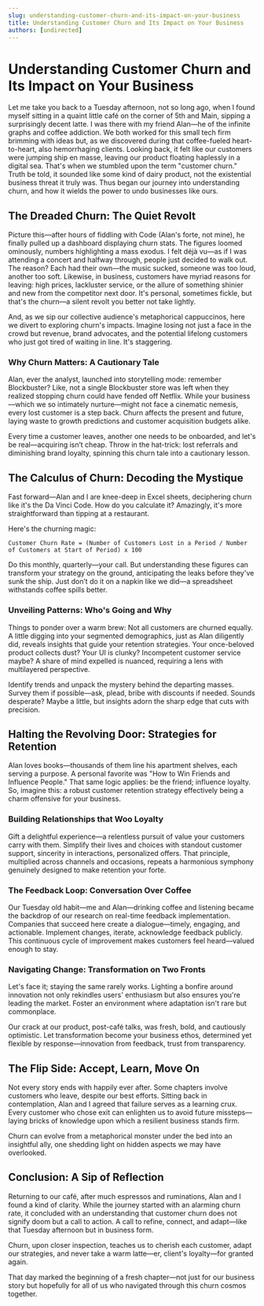 ```yaml
---
slug: understanding-customer-churn-and-its-impact-on-your-business
title: Understanding Customer Churn and Its Impact on Your Business
authors: [undirected]
---
```



# Understanding Customer Churn and Its Impact on Your Business

Let me take you back to a Tuesday afternoon, not so long ago, when I found myself sitting in a quaint little café on the corner of 5th and Main, sipping a surprisingly decent latte. I was there with my friend Alan—he of the infinite graphs and coffee addiction. We both worked for this small tech firm brimming with ideas but, as we discovered during that coffee-fueled heart-to-heart, also hemorrhaging clients. Looking back, it felt like our customers were jumping ship en masse, leaving our product floating haplessly in a digital sea. That's when we stumbled upon the term "customer churn." Truth be told, it sounded like some kind of dairy product, not the existential business threat it truly was. Thus began our journey into understanding churn, and how it wields the power to undo businesses like ours.

## The Dreaded Churn: The Quiet Revolt

Picture this—after hours of fiddling with Code (Alan's forte, not mine), he finally pulled up a dashboard displaying churn stats. The figures loomed ominously, numbers highlighting a mass exodus. I felt déjà vu—as if I was attending a concert and halfway through, people just decided to walk out. The reason? Each had their own—the music sucked, someone was too loud, another too soft. Likewise, in business, customers have myriad reasons for leaving: high prices, lackluster service, or the allure of something shinier and new from the competitor next door. It's personal, sometimes fickle, but that's the churn—a silent revolt you better not take lightly.

And, as we sip our collective audience's metaphorical cappuccinos, here we divert to exploring churn's impacts. Imagine losing not just a face in the crowd but revenue, brand advocates, and the potential lifelong customers who just got tired of waiting in line. It's staggering.

### Why Churn Matters: A Cautionary Tale

Alan, ever the analyst, launched into storytelling mode: remember Blockbuster? Like, not a single Blockbuster store was left when they realized stopping churn could have fended off Netflix. While your business—which we so intimately nurture—might not face a cinematic nemesis, every lost customer is a step back. Churn affects the present and future, laying waste to growth predictions and customer acquisition budgets alike.

Every time a customer leaves, another one needs to be onboarded, and let's be real—acquiring isn’t cheap. Throw in the hat-trick: lost referrals and diminishing brand loyalty, spinning this churn tale into a cautionary lesson.

## The Calculus of Churn: Decoding the Mystique

Fast forward—Alan and I are knee-deep in Excel sheets, deciphering churn like it's the Da Vinci Code. How do you calculate it? Amazingly, it's more straightforward than tipping at a restaurant. 

Here's the churning magic:
```
Customer Churn Rate = (Number of Customers Lost in a Period / Number of Customers at Start of Period) x 100
```
Do this monthly, quarterly—your call. But understanding these figures can transform your strategy on the ground, anticipating the leaks before they've sunk the ship. Just don’t do it on a napkin like we did—a spreadsheet withstands coffee spills better.

### Unveiling Patterns: Who's Going and Why

Things to ponder over a warm brew: Not all customers are churned equally. A little digging into your segmented demographics, just as Alan diligently did, reveals insights that guide your retention strategies. Your once-beloved product collects dust? Your UI is clunky? Incompetent customer service maybe? A share of mind expelled is nuanced, requiring a lens with multilayered perspective.

Identify trends and unpack the mystery behind the departing masses. Survey them if possible—ask, plead, bribe with discounts if needed. Sounds desperate? Maybe a little, but insights adorn the sharp edge that cuts with precision.

## Halting the Revolving Door: Strategies for Retention

Alan loves books—thousands of them line his apartment shelves, each serving a purpose. A personal favorite was "How to Win Friends and Influence People." That same logic applies: be the friend; influence loyalty. So, imagine this: a robust customer retention strategy effectively being a charm offensive for your business.

### Building Relationships that Woo Loyalty

Gift a delightful experience—a relentless pursuit of value your customers carry with them. Simplify their lives and choices with standout customer support, sincerity in interactions, personalized offers. That principle, multiplied across channels and occasions, repeats a harmonious symphony genuinely designed to make retention your forte.

### The Feedback Loop: Conversation Over Coffee

Our Tuesday old habit—me and Alan—drinking coffee and listening became the backdrop of our research on real-time feedback implementation. Companies that succeed here create a dialogue—timely, engaging, and actionable. Implement changes, iterate, acknowledge feedback publicly. This continuous cycle of improvement makes customers feel heard—valued enough to stay.

### Navigating Change: Transformation on Two Fronts

Let's face it; staying the same rarely works. Lighting a bonfire around innovation not only rekindles users' enthusiasm but also ensures you're leading the market. Foster an environment where adaptation isn't rare but commonplace.

Our crack at our product, post-café talks, was fresh, bold, and cautiously optimistic. Let transformation become your business ethos, determined yet flexible by response—innovation from feedback, trust from transparency.

## The Flip Side: Accept, Learn, Move On

Not every story ends with happily ever after. Some chapters involve customers who leave, despite our best efforts. Sitting back in contemplation, Alan and I agreed that failure serves as a learning crux. Every customer who chose exit can enlighten us to avoid future missteps—laying bricks of knowledge upon which a resilient business stands firm.

Churn can evolve from a metaphorical monster under the bed into an insightful ally, one shedding light on hidden aspects we may have overlooked.

## Conclusion: A Sip of Reflection

Returning to our café, after much espressos and ruminations, Alan and I found a kind of clarity. While the journey started with an alarming churn rate, it concluded with an understanding that customer churn does not signify doom but a call to action. A call to refine, connect, and adapt—like that Tuesday afternoon but in business form.

Churn, upon closer inspection, teaches us to cherish each customer, adapt our strategies, and never take a warm latte—er, client's loyalty—for granted again.

That day marked the beginning of a fresh chapter—not just for our business story but hopefully for all of us who navigated through this churn cosmos together.